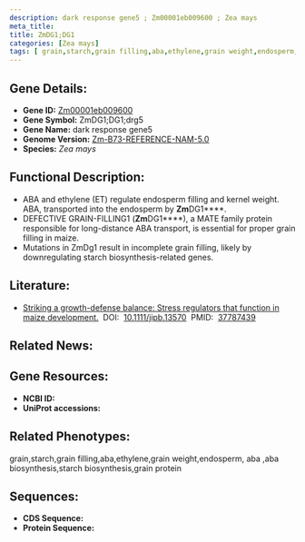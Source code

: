 ```yaml
---
description: dark response gene5 ; Zm00001eb009600 ; Zea mays
meta_title:
title: ZmDG1;DG1
categories: [Zea mays]
tags: [ grain,starch,grain filling,aba,ethylene,grain weight,endosperm, aba ,aba biosynthesis,starch biosynthesis,grain protein ]
---
```


## Gene Details:
- **Gene ID:**	[Zm00001eb009600]()
- **Gene Symbol:** ZmDG1;DG1;drg5
- **Gene Name:** dark response gene5
- **Genome Version:** [Zm-B73-REFERENCE-NAM-5.0]()
- **Species:** *Zea mays*

## Functional Description:
   - ABA and ethylene (ET) regulate endosperm filling and kernel weight. ABA, transported into the endosperm by **Zm**DG1****.
   - DEFECTIVE GRAIN-FILLING1 (**Zm**DG1****), a MATE family protein responsible for long-distance ABA transport, is essential for proper grain filling in maize.
   - Mutations in ZmDg1 result in incomplete grain filling, likely by downregulating starch biosynthesis-related genes.

## Literature:
   - [Striking a growth-defense balance: Stress regulators that function in maize development.]( https://onlinelibrary.wiley.com/doi/full/10.1111/jipb.13570)&nbsp;&nbsp;DOI:&nbsp;&nbsp;[10.1111/jipb.13570](https://onlinelibrary.wiley.com/doi/full/10.1111/jipb.13570)&nbsp;&nbsp;PMID:&nbsp;&nbsp;[37787439](https://pubmed.ncbi.nlm.nih.gov/37787439/)

## Related News:

## Gene Resources:
- **NCBI ID:** [](https://www.ncbi.nlm.nih.gov/gene/?term=)
- **UniProt accessions:** [](https://www.uniprot.org/uniprotkb//entry)

## Related Phenotypes:
grain,starch,grain filling,aba,ethylene,grain weight,endosperm, aba ,aba biosynthesis,starch biosynthesis,grain protein

## Sequences:
- **CDS Sequence:**
- **Protein Sequence:**

